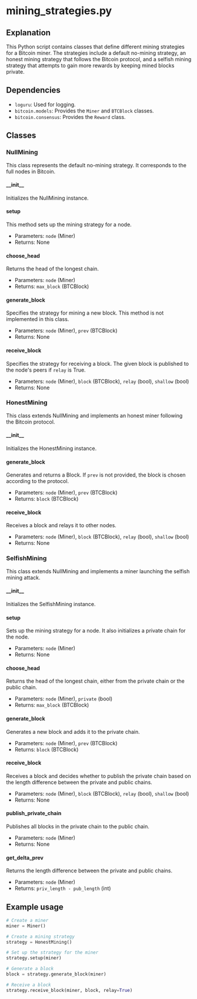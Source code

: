 # mining_strategies.py

## Explanation
This Python script contains classes that define different mining strategies for a Bitcoin miner. The strategies include a default no-mining strategy, an honest mining strategy that follows the Bitcoin protocol, and a selfish mining strategy that attempts to gain more rewards by keeping mined blocks private.

## Dependencies
- `loguru`: Used for logging.
- `bitcoin.models`: Provides the `Miner` and `BTCBlock` classes.
- `bitcoin.consensus`: Provides the `Reward` class.

## Classes

### NullMining
This class represents the default no-mining strategy. It corresponds to the full nodes in Bitcoin.

#### \_\_init\_\_
Initializes the NullMining instance.

#### setup
This method sets up the mining strategy for a node.
- Parameters: `node` (Miner)
- Returns: None

#### choose_head
Returns the head of the longest chain.
- Parameters: `node` (Miner)
- Returns: `max_block` (BTCBlock)

#### generate_block
Specifies the strategy for mining a new block. This method is not implemented in this class.
- Parameters: `node` (Miner), `prev` (BTCBlock)
- Returns: None

#### receive_block
Specifies the strategy for receiving a block. The given block is published to the node's peers if `relay` is True.
- Parameters: `node` (Miner), `block` (BTCBlock), `relay` (bool), `shallow` (bool)
- Returns: None

### HonestMining
This class extends NullMining and implements an honest miner following the Bitcoin protocol.

#### \_\_init\_\_
Initializes the HonestMining instance.

#### generate_block
Generates and returns a Block. If `prev` is not provided, the block is chosen according to the protocol.
- Parameters: `node` (Miner), `prev` (BTCBlock)
- Returns: `block` (BTCBlock)

#### receive_block
Receives a block and relays it to other nodes.
- Parameters: `node` (Miner), `block` (BTCBlock), `relay` (bool), `shallow` (bool)
- Returns: None

### SelfishMining
This class extends NullMining and implements a miner launching the selfish mining attack.

#### \_\_init\_\_
Initializes the SelfishMining instance.

#### setup
Sets up the mining strategy for a node. It also initializes a private chain for the node.
- Parameters: `node` (Miner)
- Returns: None

#### choose_head
Returns the head of the longest chain, either from the private chain or the public chain.
- Parameters: `node` (Miner), `private` (bool)
- Returns: `max_block` (BTCBlock)

#### generate_block
Generates a new block and adds it to the private chain.
- Parameters: `node` (Miner), `prev` (BTCBlock)
- Returns: `block` (BTCBlock)

#### receive_block
Receives a block and decides whether to publish the private chain based on the length difference between the private and public chains.
- Parameters: `node` (Miner), `block` (BTCBlock), `relay` (bool), `shallow` (bool)
- Returns: None

#### publish_private_chain
Publishes all blocks in the private chain to the public chain.
- Parameters: `node` (Miner)
- Returns: None

#### get_delta_prev
Returns the length difference between the private and public chains.
- Parameters: `node` (Miner)
- Returns: `priv_length - pub_length` (int)

## Example usage
```python
# Create a miner
miner = Miner()

# Create a mining strategy
strategy = HonestMining()

# Set up the strategy for the miner
strategy.setup(miner)

# Generate a block
block = strategy.generate_block(miner)

# Receive a block
strategy.receive_block(miner, block, relay=True)
```